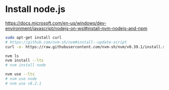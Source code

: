 # Install node.js

<https://docs.microsoft.com/en-us/windows/dev-environment/javascript/nodejs-on-wsl#install-nvm-nodejs-and-npm>

```bash
sudo apt-get install curl
# https://github.com/nvm-sh/nvm#install--update-script
curl -o- https://raw.githubusercontent.com/nvm-sh/nvm/v0.39.1/install.sh | bash

nvm ls
nvm install --lts
# nvm install node

nvm use --lts
# nvm use node
# nvm use v8.2.1
```
